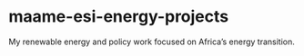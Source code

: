 # maame-esi-energy-projects
My renewable energy and policy work focused on Africa’s energy transition.
